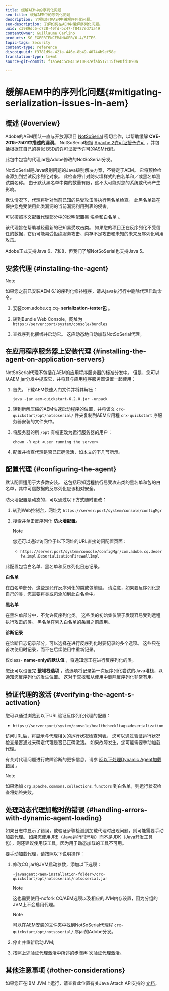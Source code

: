 ```yaml
---
title: 缓解AEM中的序列化问题
seo-title: 缓解AEM中的序列化问题
description: 了解如何在AEM中缓解序列化问题。
seo-description: 了解如何在AEM中缓解序列化问题。
uuid: c3989dc6-c728-40fd-bc47-f8427ed71a49
contentOwner: Guillaume Carlino
products: SG_EXPERIENCEMANAGER/6.4/SITES
topic-tags: Security
content-type: reference
discoiquuid: f3781d9a-421a-446e-8b49-40744b9ef58e
translation-type: tm+mt
source-git-commit: f1a5e4c5c8411e10887efab517115fee0fd1890a

---
```



# 缓解AEM中的序列化问题{#mitigating-serialization-issues-in-aem}

## 概述 {#overview}

Adobe的AEM团队一直与开放源项目 [NotSoSerial](https://github.com/kantega/notsoserial) 密切合作，以帮助缓解 **CVE-2015-7501中描述的漏洞**。 NotSoSerial根据 [Apache 2许可证授予许可](https://www.apache.org/licenses/LICENSE-2.0) ，并包括根据其自己的类似 [BSD的许可证授予许可的ASM代码](https://asm.ow2.org/license.html)。

此包中包含的代理jar是Adobe修改的NotSoSerial分发。

NotSoSerial是Java级别问题的Java级别解决方案，不特定于AEM。 它将预检检查添加到尝试反序列化对象。 此检查将针对防火墙样式的白名单和／或黑名单测试类名称。 由于默认黑名单中类的数量有限，这不太可能对您的系统或代码产生影响。

默认情况下，代理将针对当前已知的易受攻击类执行黑名单检查。 此黑名单旨在保护您免受使用此类漏洞的当前漏洞利用列表的侵害。

可以按照本文配置代理部分中的说明配置黑 [名单和白名单](/help/sites-administering/mitigating-serialization-issues.md#configuring-the-agent) 。

该代理旨在帮助减轻最新的已知易受攻击类。 如果您的项目正在反序列化不受信任的数据，它仍可能易受拒绝服务攻击、内存不足攻击和未知的未来反序列化利用攻击。

Adobe正式支持Java 6、7和8，但我们了解NotSoSerial也支持Java 5。

## 安装代理 {#installing-the-agent}

>[!NOTE]
>
>如果您之前已安装AEM 6.1的序列化修补程序，请从java执行行中删除代理启动命令。

1. 安装com.adobe.cq.cq- **serialization-tester包** 。

1. 转到Bundle Web Console，网址为 `https://server:port/system/console/bundles`
1. 查找序列化捆绑并启动它。 这应动态地自动加载NotSoSerial代理。

## 在应用程序服务器上安装代理 {#installing-the-agent-on-application-servers}

NotSoSerial代理不包括在AEM的应用程序服务器的标准分发中。 但是，您可以从AEM jar分发中提取它，并将其与应用程序服务器设置一起使用：

1. 首先，下载AEM快速入门文件并将其解压：

   ```shell
   java -jar aem-quickstart-6.2.0.jar -unpack
   ```

1. 转到新解压缩的AEM快速启动程序的位置，并将该文 `crx-quickstart/opt/notsoserial/` 件夹复制到AEM应用程 `crx-quickstart` 序服务器安装的文件夹中。

1. 将服务器的所 `/opt` 有权更改为运行服务器的用户：

   ```shell
   chown -R opt <user running the server>
   ```

1. 配置并检查代理是否已正确激活，如本文的下几节所示。

## 配置代理 {#configuring-the-agent}

默认配置适用于大多数安装。 这包括已知远程执行易受攻击类的黑名单和包的白名单，其中可信数据的反序列化应该相对安全。

防火墙配置是动态的，可以通过以下方式随时更改：

1. 转到Web控制台，网址为 `https://server:port/system/console/configMgr`
1. 搜索并单击反序列化 **防火墙配置。**

   >[!NOTE]
   >
   >您还可以通过访问位于以下网址的URL直接访问配置页面：
   >
   >* `https://server:port/system/console/configMgr/com.adobe.cq.deserfw.impl.DeserializationFirewallImpl`


此配置包含白名单、黑名单和反序列化日志记录。

**白名单**

在白名单部分，这些是允许反序列化的类或包前缀。 请注意，如果要反序列化您自己的类，您需要将类或包添加到此白名单中。

**黑名单**

在黑名单部分中，不允许反序列化类。 这些类的初始集仅限于发现容易受到远程执行攻击的类。 黑名单在列入白名单的条目之前应用。

**诊断记录**

在诊断日志记录部分，可以选择在进行反序列化时要记录的多个选项。 这些只在首次使用时记录，而不在后续使用中重新记录。

仅class- **name-only的默认值** ，将通知您正在进行反序列化的类。

您还可以设置完 **整堆栈选项** ，该选项将记录第一次反序列化尝试的Java堆栈，以通知您反序列化的发生位置。 这对于查找和从使用中删除反序列化非常有用。

## 验证代理的激活 {#verifying-the-agent-s-activation}

您可以通过浏览到以下URL验证反序列化代理的配置：

* `https://server:port/system/console/healthcheck?tags=deserialization`

访问URL后，将显示与代理相关的运行状况检查列表。 您可以通过验证运行状况检查是否通过来确定代理是否已正确激活。 如果故障发生，您可能需要手动加载代理。

有关对代理问题进行故障诊断的更多信息，请参 [阅以下处理Dynamic Agent加载错误](#handling-errors-with-dynamic-agent-loading) 。

>[!NOTE]
>
>如果添加 `org.apache.commons.collections.functors` 到白名单，则运行状况检查将始终失败。

## 处理动态代理加载时的错误 {#handling-errors-with-dynamic-agent-loading}

如果日志中显示了错误，或验证步骤检测到加载代理时出现问题，则可能需要手动加载代理。 如果您使用JRE（Java运行时环境）而不是JDK（Java开发工具包），则还建议使用该工具，因为用于动态加载的工具不可用。

要手动加载代理，请按照以下说明操作：

1. 修改CQ jar的JVM启动参数，添加以下选项：

   ```shell
   -javaagent:<aem-installation-folder>/crx-quickstart/opt/notsoserial/notsoserial.jar
   ```

   >[!NOTE]
   >
   >这也需要使用-nofork CQ/AEM选项以及相应的JVM内存设置，因为分组的JVM上不会启用代理。

   >[!NOTE]
   >
   >可以在AEM安装的文件夹中找到NotSoSerial代理程 `crx-quickstart/opt/notsoserial/` 序jar的Adobe分发。

1. 停止并重新启动JVM;

1. 按照上述验证代理激活中所述的步骤再 [次验证代理激活](/help/sites-administering/mitigating-serialization-issues.md#verifying-the-agent-s-activation)。

## 其他注意事项 {#other-considerations}

如果您正在IBM JVM上运行，请查看此位置有关Java Attach API支持的 [文档](https://www.ibm.com/support/knowledgecenter/SSSTCZ_2.0.0/com.ibm.rt.doc.20/user/attachapi.html)。

